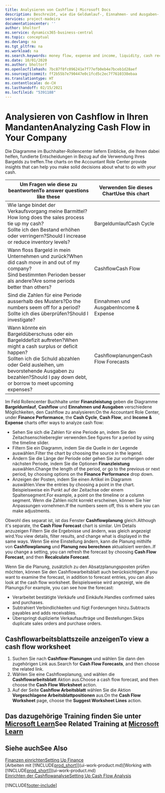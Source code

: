 ```yaml
---
title: Analysieren von Cashflow | Microsoft Docs
description: Beschreibt, wie die Geldumlauf-, Einnahmen- und Ausgaben-, Cash Flow- und Cashflow-Prognosediagramme verwendet werden, um vergangene und künftige Bargeldbewegungen im Unternehmen zu analysieren.
services: project-madeira
documentationcenter: ''
author: bholtorf
ms.service: dynamics365-business-central
ms.topic: conceptual
ms.devlang: na
ms.tgt_pltfrm: na
ms.workload: na
ms.search.keywords: money flow, expense and income, liquidity, cash receipts minus cash payments, Cartera
ms.date: 10/01/2020
ms.author: bholtorf
ms.openlocfilehash: 7bc87f8fc096241e7f77efb0eb4e7bceb1d28aef
ms.sourcegitcommit: ff2b55b7e790447e0c1fcd5c2ec7f7610338ebaa
ms.translationtype: HT
ms.contentlocale: de-CH
ms.lasthandoff: 02/15/2021
ms.locfileid: "5391188"
---
```

# <a name="analyzing-cash-flow-in-your-company"></a><span data-ttu-id="c918c-103">Analysieren von Cashflow in Ihren Mandanten</span><span class="sxs-lookup"><span data-stu-id="c918c-103">Analyzing Cash Flow in Your Company</span></span>
<span data-ttu-id="c918c-104">Die Diagramme im Buchhalter-Rollencenter liefern Einblicke, die Ihnen dabei helfen, fundierte Entscheidungen in Bezug auf die Verwendung Ihres Bargelds zu treffen.</span><span class="sxs-lookup"><span data-stu-id="c918c-104">The charts on the Accountant Role Center provide insights that can help you make solid decisions about what to do with your cash.</span></span>  

| <span data-ttu-id="c918c-105">Um Fragen wie diese zu beantworten</span><span class="sxs-lookup"><span data-stu-id="c918c-105">To answer questions like these</span></span> | <span data-ttu-id="c918c-106">Verwenden Sie dieses Chart</span><span class="sxs-lookup"><span data-stu-id="c918c-106">Use this chart</span></span> |
| --- | --- |
| <span data-ttu-id="c918c-107">Wie lange bindet der Verkaufsvorgang meine Barmittel?</span><span class="sxs-lookup"><span data-stu-id="c918c-107">How long does the sales process tie up my cash?</span></span></br> <span data-ttu-id="c918c-108">Sollte ich den Bestand erhöhen oder verringern?</span><span class="sxs-lookup"><span data-stu-id="c918c-108">Should I increase or reduce inventory levels?</span></span> |<span data-ttu-id="c918c-109">Bargeldumlauf</span><span class="sxs-lookup"><span data-stu-id="c918c-109">Cash Cycle</span></span> |
| <span data-ttu-id="c918c-110">Wann floss Bargeld in mein Unternehmen und zurück?</span><span class="sxs-lookup"><span data-stu-id="c918c-110">When did cash move in and out of my company?</span></span></br> <span data-ttu-id="c918c-111">Sind bestimmten Perioden besser als andere?</span><span class="sxs-lookup"><span data-stu-id="c918c-111">Are some periods better than others?</span></span> |<span data-ttu-id="c918c-112">Cashflow</span><span class="sxs-lookup"><span data-stu-id="c918c-112">Cash Flow</span></span> |
| <span data-ttu-id="c918c-113">Sind die Zahlen für eine Periode ausserhalb des Musters?</span><span class="sxs-lookup"><span data-stu-id="c918c-113">Do the numbers seem off for a period?</span></span></br> <span data-ttu-id="c918c-114">Sollte ich dies überprüfen?</span><span class="sxs-lookup"><span data-stu-id="c918c-114">Should I investigate?</span></span> |<span data-ttu-id="c918c-115">Einnahmen und Ausgaben</span><span class="sxs-lookup"><span data-stu-id="c918c-115">Income & Expense</span></span> |
| <span data-ttu-id="c918c-116">Wann könnte ein Bargeldüberschuss oder ein Bargelddefizit auftreten?</span><span class="sxs-lookup"><span data-stu-id="c918c-116">When might a cash surplus or deficit happen?</span></span></br> <span data-ttu-id="c918c-117">Sollten ich die Schuld abzahlen oder Geld ausleihen, um bevorstehende Ausgaben zu bezahlen?</span><span class="sxs-lookup"><span data-stu-id="c918c-117">Should I pay down debt, or borrow to meet upcoming expenses?</span></span> |<span data-ttu-id="c918c-118">Cashflowplanungen</span><span class="sxs-lookup"><span data-stu-id="c918c-118">Cash Flow Forecasts</span></span> |

<span data-ttu-id="c918c-119">Im Feld Rollencenter Buchhalte unter **Finanzleistung** geben die Diagramme **Bargeldumlauf**, **Cashflow** und **Einnahmen und Ausgaben** verschiedene Möglichkeiten, den Cashflow zu analysieren:</span><span class="sxs-lookup"><span data-stu-id="c918c-119">On the Accountant Role Center, under **Finance Performance**, the **Cash Cycle**, **Cash Flow**, and **Income & Expense** charts offer ways to analyze cash flow:</span></span>  

* <span data-ttu-id="c918c-120">Sehen Sie sich die Zahlen für eine Periode an, indem Sie den Zeitachsenschieberegler verwenden.</span><span class="sxs-lookup"><span data-stu-id="c918c-120">See figures for a period by using the timeline slider.</span></span>  
* <span data-ttu-id="c918c-121">Filtern Sie ein Diagramm, indem Sie die Quelle in der Legende auswählen.</span><span class="sxs-lookup"><span data-stu-id="c918c-121">Filter the chart by choosing the source in the legend.</span></span>  
* <span data-ttu-id="c918c-122">Ändern Sie die Länge der Periode oder gehen Sie zur vorherigen oder nächsten Periode, indem Sie die Optionen  **Finanzleistung** auswählen.</span><span class="sxs-lookup"><span data-stu-id="c918c-122">Change the length of the period, or go to the previous or next period, by choosing options on the **Finance Performance** drop down.</span></span>  
* <span data-ttu-id="c918c-123">Anzeigen der Posten, indem Sie einen Artikel im Diagramm auswählen.</span><span class="sxs-lookup"><span data-stu-id="c918c-123">View the entries by choosing a point in the chart.</span></span> <span data-ttu-id="c918c-124">Beispielsweise ein Punkt auf der Zeitachse oder einem Spaltensegment.</span><span class="sxs-lookup"><span data-stu-id="c918c-124">For example, a point on the timeline or a column segment.</span></span> <span data-ttu-id="c918c-125">Wenn die Zahlen nicht korrekt erscheinen, können Sie hier Anpassungen vornehmen.</span><span class="sxs-lookup"><span data-stu-id="c918c-125">If the numbers seem off, this is where you can make adjustments.</span></span>  

<span data-ttu-id="c918c-126">Obwohl dies separat ist, ist das Fenster **Cashflowplanung** gleich.</span><span class="sxs-lookup"><span data-stu-id="c918c-126">Although it's separate, the **Cash Flow Forecast** chart is similar.</span></span> <span data-ttu-id="c918c-127">Um Details anzuzeigen Filtern Sie die Ergebnisse und ändern, was gleich angezeigt wird.</span><span class="sxs-lookup"><span data-stu-id="c918c-127">You view details, filter results, and change what is displayed in the same ways.</span></span> <span data-ttu-id="c918c-128">Wenn Sie eine Einstellung ändern, kann die Planung mithilfe von **Cashflowplanung** und **Planung neu berechnen** aktualisiert werden..</span><span class="sxs-lookup"><span data-stu-id="c918c-128">If you change a setting, you can refresh the forecast by choosing **Cash Flow Forecast**, and then **Recalculate Forecast**.</span></span>

<span data-ttu-id="c918c-129">Wenn Sie die Planung, zusätzlich zu den Absatzplanungsposten prüfen möchten, können Sie den Cashflowarbeitsblatt auch berücksichtigen.</span><span class="sxs-lookup"><span data-stu-id="c918c-129">If you want to examine the forecast, in addition to forecast entries, you can also look at the cash flow worksheet.</span></span> <span data-ttu-id="c918c-130">Beispielsweise wird angezeigt, wie die Planungs:</span><span class="sxs-lookup"><span data-stu-id="c918c-130">For example, you can see how the forecast:</span></span>

* <span data-ttu-id="c918c-131">Verarbeitet bestätigte Verkäufe und Einkäufe.</span><span class="sxs-lookup"><span data-stu-id="c918c-131">Handles confirmed sales and purchases.</span></span>  
* <span data-ttu-id="c918c-132">Subtrahiert Verbindlichkeiten und fügt Forderungen hinzu.</span><span class="sxs-lookup"><span data-stu-id="c918c-132">Subtracts payables and adds receivables.</span></span>  
* <span data-ttu-id="c918c-133">Überspringt duplizierte Verkaufsaufträge und Bestellungen.</span><span class="sxs-lookup"><span data-stu-id="c918c-133">Skips duplicate sales orders and purchase orders.</span></span>  

## <a name="to-view-a-cash-flow-worksheet"></a><span data-ttu-id="c918c-134">Cashflowarbeitsblattszeile anzeigen</span><span class="sxs-lookup"><span data-stu-id="c918c-134">To view a cash flow worksheet</span></span>
1. <span data-ttu-id="c918c-135">Suchen Sie nach **Cashflow-Planungen** und wählen Sie dann den zugehörigen Link aus.</span><span class="sxs-lookup"><span data-stu-id="c918c-135">Search for **Cash Flow Forecasts**, and then choose the related link.</span></span>  
2. <span data-ttu-id="c918c-136">Wählen Sie eine Cashflowplanung, und wählen die **Cashflowarbeitsblatt** Aktion aus.</span><span class="sxs-lookup"><span data-stu-id="c918c-136">Choose a cash flow forecast, and then choose the **Cash Flow Worksheet** action.</span></span>  
3. <span data-ttu-id="c918c-137">Auf der Seite **Cashflow Arbeitsblatt** wählen Sie die Aktion **Vorgeschlagene Arbeitsblattpositionen** aus.</span><span class="sxs-lookup"><span data-stu-id="c918c-137">On the **Cash Flow Worksheet** page, choose the **Suggest Worksheet Lines** action.</span></span>  

## <a name="see-related-training-at-microsoft-learn"></a><span data-ttu-id="c918c-138">Das dazugehörige Training finden Sie unter [Microsoft Learn](/learn/modules/forecast-cash-flow-dynamics-365-business-central/index)</span><span class="sxs-lookup"><span data-stu-id="c918c-138">See Related Training at [Microsoft Learn](/learn/modules/forecast-cash-flow-dynamics-365-business-central/index)</span></span>

## <a name="see-also"></a><span data-ttu-id="c918c-139">Siehe auch</span><span class="sxs-lookup"><span data-stu-id="c918c-139">See Also</span></span>
[<span data-ttu-id="c918c-140">Finanzen einrichten</span><span class="sxs-lookup"><span data-stu-id="c918c-140">Setting Up Finance</span></span>](finance-setup-finance.md)  
<span data-ttu-id="c918c-141">[Arbeiten mit [!INCLUDE[prod_short](includes/prod_short.md)]](ui-work-product.md)</span><span class="sxs-lookup"><span data-stu-id="c918c-141">[Working with [!INCLUDE[prod_short](includes/prod_short.md)]](ui-work-product.md)</span></span>  
[<span data-ttu-id="c918c-142">Einrichten der Cashflowanalyse</span><span class="sxs-lookup"><span data-stu-id="c918c-142">Setting Up Cash Flow Analysis</span></span>](finance-setup-cash-flow-analyses.md)  


[!INCLUDE[footer-include](includes/footer-banner.md)]